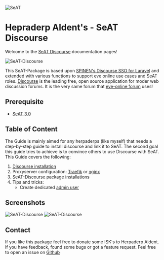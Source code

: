 ![SeAT](https://i.imgur.com/aPPOxSK.png)

# Hepraderp Aldent's - SeAT Discourse

Welcome to the [SeAT Discourse](https://github.com/herpaderpaldent/seat-discourse) documentation pages!

![SeAT-Discourse](https://i.imgur.com/13OwMEs.png)

This SeAT-Package is based upon [SPINEN's Discourse SSO for Laravel](https://github.com/spinen/laravel-discourse-sso) and extended with various functions to support eve online use cases and SeAT roles.
[Discourse](https://www.discourse.org/) is the leading free, open source application for moder web discussion forums. It is the very same forum that [eve-online forum](https://forums.eveonline.com/) uses!

## Prerequisite

* [SeAT 3.0](https://github.com/eveseat/seat) 

## Table of Content

The Guide is mainly aimed for any herpaderps (like myself) that needs a step-by-step guide to install discourse and link it to SeAT. The second goal this guide tries to achieve is to convince others to use Discourse with SeAT. This Guide covers the following:

1. [Discourse installation](/installation/discourse_installation)
2. Proxyserver configuration:  [Traefik](/installation/proxy_server/traefik) or [nginx](/installation/proxy_server/nginx)
3. [SeAT-Discourse package installations](/installation/package_installation)
4. Tips and tricks:
    - Create dedicated [admin user](/tips_and_tricks/create_admin_user)


## Screenshots

![SeAT-Discourse](https://i.imgur.com/FqTMDuA.png)
![SeAT-Discourse](https://i.imgur.com/JYMVdlL.png)

## Contact

If you like this package feel free to donate some ISK's to Herpaderp Aldent. If you have feedback, found some bugs or got a feature request. Feel free to open an issue on [Github](https://github.com/herpaderpaldent/seat-discourse/issues/new)


